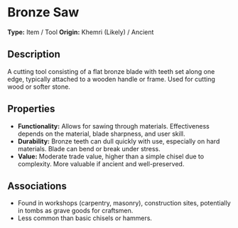 # Bronze Saw

**Type:** Item / Tool
**Origin:** Khemri (Likely) / Ancient

## Description
A cutting tool consisting of a flat bronze blade with teeth set along one edge, typically attached to a wooden handle or frame. Used for cutting wood or softer stone.

## Properties
*   **Functionality:** Allows for sawing through materials. Effectiveness depends on the material, blade sharpness, and user skill.
*   **Durability:** Bronze teeth can dull quickly with use, especially on hard materials. Blade can bend or break under stress.
*   **Value:** Moderate trade value, higher than a simple chisel due to complexity. More valuable if ancient and well-preserved.

## Associations
*   Found in workshops (carpentry, masonry), construction sites, potentially in tombs as grave goods for craftsmen.
*   Less common than basic chisels or hammers. 